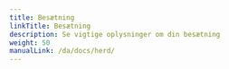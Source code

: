 ```yaml
---
title: Besætning
linkTitle: Besætning
description: Se vigtige oplysninger om din besætning
weight: 50
manualLink: /da/docs/herd/
---
```

<script>
  window.location.href = "/da/docs/herd/";
</script>
